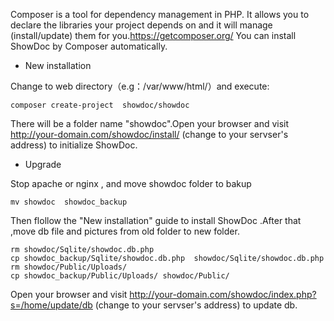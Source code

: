﻿Composer is a tool for dependency management in PHP. It allows you to declare the libraries your project depends on and it will manage (install/update) them for you.https://getcomposer.org/
You can install ShowDoc by Composer automatically.

- New installation

 Change to web directory（e.g：/var/www/html/）and execute:

 ```
 composer create-project  showdoc/showdoc
 ```
There will be a folder name "showdoc".Open your browser and visit 
http://your-domain.com/showdoc/install/ (change to your servser's address) to initialize ShowDoc.

- Upgrade

 Stop apache or nginx , and move showdoc folder to bakup
 ```
 mv showdoc  showdoc_backup 
 ```
Then flollow the "New installation" guide to install ShowDoc .After that ,move db file and pictures from old folder to new folder.
```
rm showdoc/Sqlite/showdoc.db.php
cp showdoc_backup/Sqlite/showdoc.db.php  showdoc/Sqlite/showdoc.db.php
rm showdoc/Public/Uploads/
cp showdoc_backup/Public/Uploads/ showdoc/Public/
```
Open your browser and visit 
http://your-domain.com/showdoc/index.php?s=/home/update/db (change to your servser's address) to update db.



